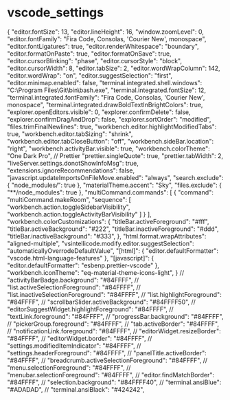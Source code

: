 # vscode_settings

{
  "editor.fontSize": 13,
  "editor.lineHeight": 16,
  "window.zoomLevel": 0,
  "editor.fontFamily": "Fira Code, Consolas, 'Courier New', monospace",
  "editor.fontLigatures": true,
  "editor.renderWhitespace": "boundary",
  "editor.formatOnPaste": true,
  "editor.formatOnSave": true,
  "editor.cursorBlinking": "phase",
  "editor.cursorStyle": "block",
  "editor.cursorWidth": 8,
  "editor.tabSize": 2,
  "editor.wordWrapColumn": 142,
  "editor.wordWrap": "on",
  "editor.suggestSelection": "first",
  "editor.minimap.enabled": false,
  "terminal.integrated.shell.windows": "C:\\Program Files\\Git\\bin\\bash.exe",
  "terminal.integrated.fontSize": 12,
  "terminal.integrated.fontFamily": "Fira Code, Consolas, 'Courier New', monospace",
  "terminal.integrated.drawBoldTextInBrightColors": true,
  "explorer.openEditors.visible": 0,
  "explorer.confirmDelete": false,
  "explorer.confirmDragAndDrop": false,
  "explorer.sortOrder": "modified",
  "files.trimFinalNewlines": true,
  "workbench.editor.highlightModifiedTabs": true,
  "workbench.editor.tabSizing": "shrink",
  "workbench.editor.tabCloseButton": "off",
  "workbench.sideBar.location": "right",
  "workbench.activityBar.visible": true,
  "workbench.colorTheme": "One Dark Pro",
  // Prettier
  "prettier.singleQuote": true,
  "prettier.tabWidth": 2,
  "liveServer.settings.donotShowInfoMsg": true,
  "extensions.ignoreRecommendations": false,
  "javascript.updateImportsOnFileMove.enabled": "always",
  "search.exclude": {
    "node_modules/": true
  },
  "materialTheme.accent": "Sky",
  "files.exclude": {
    "**/node_modules": true
  },
  "multiCommand.commands": [
    {
      "command": "multiCommand.makeRoom",
      "sequence": [
        "workbench.action.toggleSidebarVisibility",
        "workbench.action.toggleActivityBarVisibility"
      ]
    }
  ],
  "workbench.colorCustomizations": {
    "titleBar.activeForeground": "#fff",
    "titleBar.activeBackground": "#222",
    "titleBar.inactiveForeground": "#ddd",
    "titleBar.inactiveBackground": "#333",
  },
  "html.format.wrapAttributes": "aligned-multiple",
  "vsintellicode.modify.editor.suggestSelection": "automaticallyOverrodeDefaultValue",
  "[html]": {
    "editor.defaultFormatter": "vscode.html-language-features"
  },
  "[javascript]": {
    "editor.defaultFormatter": "esbenp.prettier-vscode"
  },
  "workbench.iconTheme": "eq-material-theme-icons-light",
}
// "activityBarBadge.background": "#84FFFF",
// "list.activeSelectionForeground": "#84FFFF",
// "list.inactiveSelectionForeground": "#84FFFF",
// "list.highlightForeground": "#84FFFF",
// "scrollbarSlider.activeBackground": "#84FFFF50",
// "editorSuggestWidget.highlightForeground": "#84FFFF",
// "textLink.foreground": "#84FFFF",
// "progressBar.background": "#84FFFF",
// "pickerGroup.foreground": "#84FFFF",
// "tab.activeBorder": "#84FFFF",
// "notificationLink.foreground": "#84FFFF",
// "editorWidget.resizeBorder": "#84FFFF",
// "editorWidget.border": "#84FFFF",
// "settings.modifiedItemIndicator": "#84FFFF",
// "settings.headerForeground": "#84FFFF",
// "panelTitle.activeBorder": "#84FFFF",
// "breadcrumb.activeSelectionForeground": "#84FFFF",
// "menu.selectionForeground": "#84FFFF",
// "menubar.selectionForeground": "#84FFFF",
// "editor.findMatchBorder": "#84FFFF",
// "selection.background": "#84FFFF40",
// "terminal.ansiBlue": "#ADADAD",
// "terminal.ansiBlack": "#424242",
